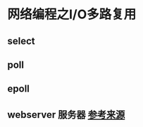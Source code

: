 # 网络编程之I/O多路复用
## select
## poll
## epoll
## webserver 服务器 [参考来源](https://github.com/linyacool/WebServer)